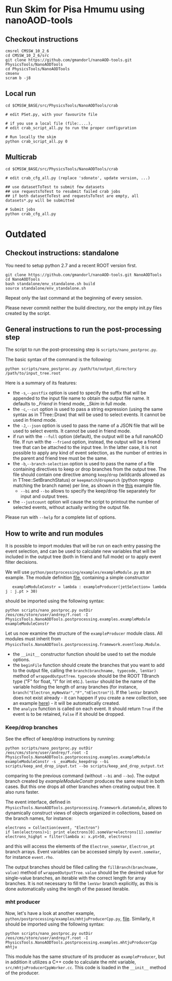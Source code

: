 # Run Skim for Pisa Hmumu using nanoAOD-tools

## Checkout instructions

    cmsrel CMSSW_10_2_6
    cd CMSSW_10_2_6/src
    git clone https://github.com/gmandorl/nanoAOD-tools.git PhysicsTools/NanoAODTools
    cd PhysicsTools/NanoAODTools
    cmsenv
    scram b -j8

## Local run

    cd $CMSSW_BASE/src/PhysicsTools/NanoAODTools/crab
    
    # edit PSet.py, with your favourite file
    
    # if you use a local file (file:....), 
    # edit crab_script_all.py to run the proper configuration
    
    # Run locally the skim
    python crab_script_all.py 0


## Multicrab

    cd $CMSSW_BASE/src/PhysicsTools/NanoAODTools/crab
    
    # edit crab_cfg_all.py (replace 'sdonato', update version, ...)
    
    ## use datasetToTest to submit few datasets
    ## use requestsToTest to resubmit failed crab jobs
    ## if both datasetToTest and requestsToTest are empty, all datasets*.py will be submitted

    # Submit jobs
    python crab_cfg_all.py



# Outdated

## Checkout instructions: standalone

You need to setup python 2.7 and a recent ROOT version first.

    git clone https://github.com/gmandorl/nanoAOD-tools.git NanoAODTools
    cd NanoAODTools
    bash standalone/env_standalone.sh build
    source standalone/env_standalone.sh

Repeat only the last command at the beginning of every session.

Please never commit neither the build directory, nor the empty init.py files created by the script.

## General instructions to run the post-processing step

The script to run the post-processing step is `scripts/nano_postproc.py`.

The basic syntax of the command is the following:

    python scripts/nano_postproc.py /path/to/output_directory /path/to/input_tree.root

Here is a summary of its features:
* the `-s`,`--postfix` option is used to specify the suffix that will be appended to the input file name to obtain the output file name. It defaults to *_Friend* in friend mode, *_Skim* in full mode.
* the `-c`,`--cut` option is used to pass a string expression (using the same syntax as in TTree::Draw) that will be used to select events. It cannot be used in friend mode.
* the `-J`,`--json` option is used to pass the name of a JSON file that will be used to select events. It cannot be used in friend mode.
* if run with the `--full` option (default), the output will be a full nanoAOD file. If run with the `--friend` option, instead, the output will be a friend tree that can be attached to the input tree. In the latter case, it is not possible to apply any kind of event selection, as the number of entries in the parent and friend tree must be the same.
* the `-b`,`--branch-selection` option is used to pass the name of a file containing directives to keep or drop branches from the output tree. The file should contain one directive among `keep`/`drop` (wildcards allowed as in TTree::SetBranchStatus) or `keepmatch`/`dropmatch` (python regexp matching the branch name) per line, as shown in the [this](python/postprocessing/examples/keep_and_drop.txt) example file.
  * `--bi` and `--bo` allows to specify the keep/drop file separately for input and output trees.  
* the `--justcount` option will cause the script to printout the number of selected events, without actually writing the output file.

Please run with `--help` for a complete list of options.

## How to write and run modules

It is possible to import modules that will be run on each entry passing the event selection, and can be used to calculate new variables that will be included in the output tree (both in friend and full mode) or to apply event filter decisions.

We will use `python/postprocessing/examples/exampleModule.py` as an example. The module definition [file](python/postprocessing/examples/exampleModule.py), containing a simple constructor
```
   exampleModuleConstr = lambda : exampleProducer(jetSelection= lambda j : j.pt > 30)
```
should be imported using the following syntax:

```
python scripts/nano_postproc.py outDir /eos/cms/store/user/andrey/f.root -I PhysicsTools.NanoAODTools.postprocessing.examples.exampleModule exampleModuleConstr
```

Let us now examine the structure of the `exampleProducer` module class. All modules must inherit from `PhysicsTools.NanoAODTools.postprocessing.framework.eventloop.Module`.
* the `__init__` constructor function should be used to set the module options.
* the `beginFile` function should create the branches that you want to add to the output file, calling the `branch(branchname, typecode, lenVar)` method of `wrappedOutputTree`. `typecode` should be the ROOT TBranch type ("F" for float, "I" for int etc.). `lenVar` should be the name of the variable holding the length of array branches (for instance, `branch("Electron_myNewVar","F","nElectron")`). If the `lenVar` branch does not exist already - it can happen if you create a new collection, see an example [here](python/postprocessing/examples/collectionMerger.py)) - it will be automatically created.
* the `analyze` function is called on each event. It should return `True` if the event is to be retained, `False` if it should be dropped.

### Keep/drop branches
See the effect of keep/drop instructions by running:
```
python scripts/nano_postproc.py outDir /eos/cms/store/user/andrey/f.root -I PhysicsTools.NanoAODTools.postprocessing.examples.exampleModule exampleModuleConstr -s _exaModu_keepdrop --bi scripts/keep_and_drop_input.txt --bo scripts/keep_and_drop_output.txt
```
comparing to the previous command (without `--bi` and `--bo`).
The output branch created by _exampleModuleConstr_ produces the same result in both cases. But this one drops all other branches when creating output tree. It also runs faster.

The event interface, defined in `PhysicsTools.NanoAODTools.postprocessing.framework.datamodule`, allows to dynamically construct views of objects organized in collections, based on the branch names, for instance:

    electrons = Collection(event, "Electron")
    if len(electrons)>1: print electrons[0].someVar+electrons[1].someVar
    electrons_highpt = filter(lambda x: x.pt>50, electrons)

and this will access the elements of the `Electron_someVar`, `Electron_pt` branch arrays. Event variables can be accessed simply by `event.someVar`, for instance `event.rho`.

The output branches should be filled calling the `fillBranch(branchname, value)` method of `wrappedOutputTree`. `value` should be the desired value for single-value branches, an iterable with the correct length for array branches. It is not necessary to fill the `lenVar` branch explicitly, as this is done automatically using the length of the passed iterable.


### mht producer
Now, let's have a look at another example, `python/postprocessing/examples/mhtjuProducerCpp.py`, [file](python/postprocessing/examples/mhtjuProducerCpp.py). Similarly, it should be imported using the following syntax:

```
python scripts/nano_postproc.py outDir /eos/cms/store/user/andrey/f.root -I PhysicsTools.NanoAODTools.postprocessing.examples.mhtjuProducerCpp mhtju
```
This module has the same structure of its producer as `exampleProducer`, but in addition it utilizes a C++ code to calculate the mht variable, `src/mhtjuProducerCppWorker.cc`. This code is loaded in the `__init__` method of the producer.


